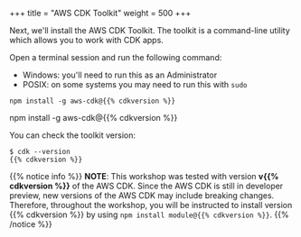 +++
title = "AWS CDK Toolkit"
weight = 500
+++

Next, we'll install the AWS CDK Toolkit. The toolkit is a command-line utility
which allows you to work with CDK apps.

Open a terminal session and run the following command:

- Windows: you'll need to run this as an Administrator
- POSIX: on some systems you may need to run this with `sudo`

```console
npm install -g aws-cdk@{{% cdkversion %}}
```

npm install -g aws-cdk@{{% cdkversion %}}

You can check the toolkit version:

```console
$ cdk --version
{{% cdkversion %}}
```

{{% notice info %}} __NOTE__: This workshop was tested with version __v{{% cdkversion %}}__ of the AWS CDK. Since the AWS
CDK is still in developer preview, new versions of the AWS CDK may include
breaking changes. Therefore, throughout the workshop, you will be instructed to
install version {{% cdkversion %}} by using `npm install module@{{% cdkversion %}}`. {{% /notice %}}
